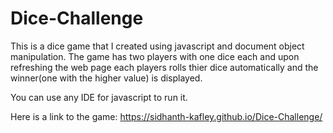 # Dice-Challenge

This is a dice game that I created using javascript and document object manipulation. The game has two players with one dice each and upon refreshing the web page each players rolls thier dice automatically and the winner(one with the higher value) is displayed.

You can use any IDE for javascript to run it.

Here is a link to the game: https://sidhanth-kafley.github.io/Dice-Challenge/
